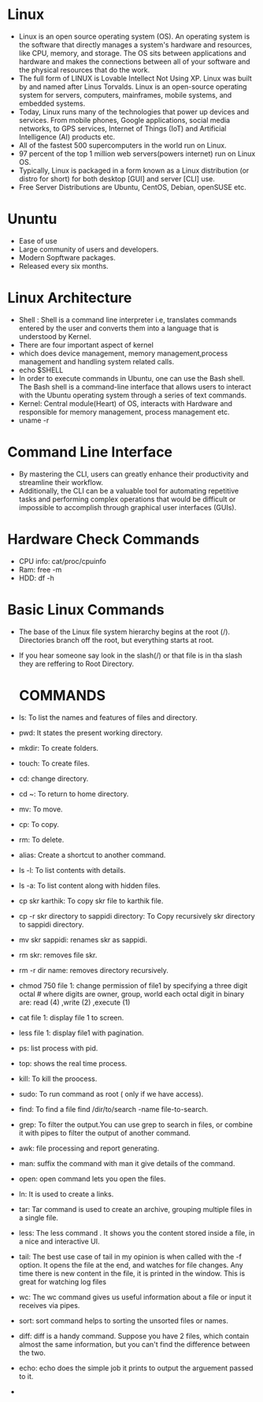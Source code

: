 # Linux #
- Linux is an open source operating system (OS). An operating system is the software that directly manages a system's hardware and resources, like CPU, memory, and storage. The OS sits between applications and hardware and makes the connections between all of your software and the physical resources that do the work.
- The full form of LINUX is Lovable Intellect Not Using XP. Linux was built by and named after Linus Torvalds. Linux is an open-source operating system for servers, computers, mainframes, mobile systems, and embedded systems.
- Today, Linux runs many of the technologies that power up devices and services. From mobile phones, Google applications, social media networks, to GPS services, Internet of Things (IoT) and Artificial Intelligence (AI) products etc.
- All of the fastest 500 supercomputers in the world run on Linux.
- 97 percent of the top 1 million web servers(powers internet) run on Linux OS.
- Typically, Linux is packaged in a form known as a Linux distribution (or distro for short) for both desktop [GUI] and server [CLI] use.
- Free Server Distributions are Ubuntu, CentOS, Debian, openSUSE etc.

# Ununtu #
- Ease of use
- Large community of users and developers.
- Modern Sopftware packages.
- Released every six months.

# Linux Architecture #
- Shell : Shell is a command line interpreter i.e, translates commands entered by the user and converts them into a language that is understood by Kernel.
- There are four important aspect of kernel
- which does device management, memory management,process management and handling system related calls.
- echo $SHELL
- In order to execute commands in Ubuntu, one can use the Bash shell. The Bash shell is a command-line interface that allows users to interact with the Ubuntu operating system through a series of text commands.
- Kernel: Central module(Heart) of OS, interacts with Hardware and responsible for memory management, process management etc.
- uname -r

# Command Line Interface #
- By mastering the CLI, users can greatly enhance their productivity and streamline their workflow.
- Additionally, the CLI can be a valuable tool for automating repetitive tasks and performing complex operations that would be difficult or impossible to accomplish through graphical user interfaces (GUIs).

# Hardware Check Commands #
- CPU info: cat/proc/cpuinfo
- Ram: free -m
- HDD: df -h

# Basic Linux Commands #
- The base of the Linux file system hierarchy begins at the root (/). Directories branch off the root, but everything starts at root.
- If you hear someone say look in the slash(/) or that file is in tha slash they are reffering to Root Directory.

  # COMMANDS #
  
- ls: To list the names and features of files and directory.
- pwd: It states the present working directory.
- mkdir: To create folders.
- touch: To create files.
- cd: change directory.
- cd ~: To return to home directory.
- mv: To move.
- cp: To copy.
- rm: To delete.
- alias: Create a shortcut to another command.
- ls -l: To list contents with details.
- ls -a: To list content along with hidden files.
- cp skr karthik: To copy skr file to karthik file.
- cp -r skr directory to sappidi directory: To Copy recursively skr directory to sappidi directory.
- mv skr sappidi: renames skr as sappidi.
- rm skr: removes file skr.
- rm -r dir name: removes directory recursively.
- chmod 750 file 1: change permission of file1 by specifying a three digit octal # where digits are owner, group, world each octal digit in binary are: read (4) ,write (2) ,execute (1)
- cat file 1: display file 1 to screen.
- less file 1: display file1 with pagination.
- ps: list process with pid.
- top: shows the real time process.
- kill: To kill the proocess.
- sudo: To run command as root ( only if we have access).
- find: To find  a file find /dir/to/search -name file-to-search.
- grep: To filter the output.You can use grep to search in files, or combine it with pipes to filter the output of another command.
- awk: file processing and report generating.
- man: suffix the command with man it give details of the command.
- open: open command lets you open the files.
- ln: It is used to create a links.
- tar: Tar command is used to create an archive, grouping multiple files in a single file.
- less: The less command . It shows you the content stored inside a file, in a nice and interactive UI.
- tail: The best use case of tail in my opinion is when called with the -f option. It opens the file at the end, and watches for file changes. Any time there is new content in the file, it is printed in the window. This is great for watching log files
- wc: The wc command gives us useful information about a file or input it receives via pipes.
- sort: sort command helps to sorting the unsorted files or names.
- diff: diff is a handy command. Suppose you have 2 files, which contain almost the same information, but you can't find the difference between the two.
- echo: echo does the simple job it prints to output the arguement passed to it.
- 
